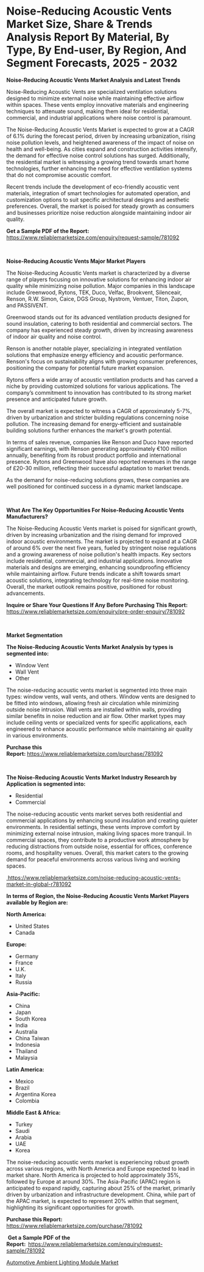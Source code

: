 <p><h1>Noise-Reducing Acoustic Vents Market Size, Share & Trends Analysis Report By Material, By Type, By End-user, By Region, And Segment Forecasts, 2025 - 2032</h1></p><p><strong>Noise-Reducing Acoustic Vents Market Analysis and Latest Trends</strong></p>
<p><p>Noise-Reducing Acoustic Vents are specialized ventilation solutions designed to minimize external noise while maintaining effective airflow within spaces. These vents employ innovative materials and engineering techniques to attenuate sound, making them ideal for residential, commercial, and industrial applications where noise control is paramount.</p><p>The Noise-Reducing Acoustic Vents Market is expected to grow at a CAGR of 6.1% during the forecast period, driven by increasing urbanization, rising noise pollution levels, and heightened awareness of the impact of noise on health and well-being. As cities expand and construction activities intensify, the demand for effective noise control solutions has surged. Additionally, the residential market is witnessing a growing trend towards smart home technologies, further enhancing the need for effective ventilation systems that do not compromise acoustic comfort.</p><p>Recent trends include the development of eco-friendly acoustic vent materials, integration of smart technologies for automated operation, and customization options to suit specific architectural designs and aesthetic preferences. Overall, the market is poised for steady growth as consumers and businesses prioritize noise reduction alongside maintaining indoor air quality.</p></p>
<p><strong>Get a Sample PDF of the Report:&nbsp;</strong> <a href="https://www.reliablemarketsize.com/enquiry/request-sample/781092?utm_campaign=2744&utm_medium=2&utm_source=Github&utm_content=ia&utm_term=26032025&utm_id=noise-reducing-acoustic-vents">https://www.reliablemarketsize.com/enquiry/request-sample/781092</a></p>
<p>&nbsp;</p>
<p><strong>Noise-Reducing Acoustic Vents Major Market Players</strong></p>
<p><p>The Noise-Reducing Acoustic Vents market is characterized by a diverse range of players focusing on innovative solutions for enhancing indoor air quality while minimizing noise pollution. Major companies in this landscape include Greenwood, Rytons, TEK, Duco, Velfac, Brookvent, Silenceair, Renson, R.W. Simon, Caice, DGS Group, Nystrom, Ventuer, Titon, Zupon, and PASSIVENT.</p><p>Greenwood stands out for its advanced ventilation products designed for sound insulation, catering to both residential and commercial sectors. The company has experienced steady growth, driven by increasing awareness of indoor air quality and noise control.</p><p>Renson is another notable player, specializing in integrated ventilation solutions that emphasize energy efficiency and acoustic performance. Renson's focus on sustainability aligns with growing consumer preferences, positioning the company for potential future market expansion.</p><p>Rytons offers a wide array of acoustic ventilation products and has carved a niche by providing customized solutions for various applications. The company’s commitment to innovation has contributed to its strong market presence and anticipated future growth.</p><p>The overall market is expected to witness a CAGR of approximately 5-7%, driven by urbanization and stricter building regulations concerning noise pollution. The increasing demand for energy-efficient and sustainable building solutions further enhances the market's growth potential.</p><p>In terms of sales revenue, companies like Renson and Duco have reported significant earnings, with Renson generating approximately €100 million annually, benefiting from its robust product portfolio and international presence. Rytons and Greenwood have also reported revenues in the range of £20-30 million, reflecting their successful adaptation to market trends.</p><p>As the demand for noise-reducing solutions grows, these companies are well positioned for continued success in a dynamic market landscape.</p></p>
<p>&nbsp;</p>
<p><strong>What Are The Key Opportunities For Noise-Reducing Acoustic Vents Manufacturers?</strong></p>
<p><p>The Noise-Reducing Acoustic Vents market is poised for significant growth, driven by increasing urbanization and the rising demand for improved indoor acoustic environments. The market is projected to expand at a CAGR of around 6% over the next five years, fueled by stringent noise regulations and a growing awareness of noise pollution's health impacts. Key sectors include residential, commercial, and industrial applications. Innovative materials and designs are emerging, enhancing soundproofing efficiency while maintaining airflow. Future trends indicate a shift towards smart acoustic solutions, integrating technology for real-time noise monitoring. Overall, the market outlook remains positive, positioned for robust advancements.</p></p>
<p><strong>Inquire or Share Your Questions If Any Before Purchasing This Report:</strong> <a href="https://www.reliablemarketsize.com/enquiry/pre-order-enquiry/781092?utm_campaign=2744&utm_medium=2&utm_source=Github&utm_content=ia&utm_term=26032025&utm_id=noise-reducing-acoustic-vents">https://www.reliablemarketsize.com/enquiry/pre-order-enquiry/781092</a></p>
<p>&nbsp;</p>
<p><strong>Market Segmentation</strong></p>
<p><strong>The Noise-Reducing Acoustic Vents Market Analysis by types is segmented into:</strong></p>
<p><ul><li>Window Vent</li><li>Wall Vent</li><li>Other</li></ul></p>
<p><p>The noise-reducing acoustic vents market is segmented into three main types: window vents, wall vents, and others. Window vents are designed to be fitted into windows, allowing fresh air circulation while minimizing outside noise intrusion. Wall vents are installed within walls, providing similar benefits in noise reduction and air flow. Other market types may include ceiling vents or specialized vents for specific applications, each engineered to enhance acoustic performance while maintaining air quality in various environments.</p></p>
<p><strong>Purchase this Report:&nbsp;</strong><a href="https://www.reliablemarketsize.com/purchase/781092?utm_campaign=2744&utm_medium=2&utm_source=Github&utm_content=ia&utm_term=26032025&utm_id=noise-reducing-acoustic-vents">https://www.reliablemarketsize.com/purchase/781092</a></p>
<p>&nbsp;</p>
<p><strong>The Noise-Reducing Acoustic Vents Market Industry Research by Application is segmented into:</strong></p>
<p><ul><li>Residential</li><li>Commercial</li></ul></p>
<p><p>The noise-reducing acoustic vents market serves both residential and commercial applications by enhancing sound insulation and creating quieter environments. In residential settings, these vents improve comfort by minimizing external noise intrusion, making living spaces more tranquil. In commercial spaces, they contribute to a productive work atmosphere by reducing distractions from outside noise, essential for offices, conference rooms, and hospitality venues. Overall, this market caters to the growing demand for peaceful environments across various living and working spaces.</p></p>
<p><a href="https://www.reliablemarketsize.com/noise-reducing-acoustic-vents-market-in-global-r781092?utm_campaign=2744&utm_medium=2&utm_source=Github&utm_content=ia&utm_term=26032025&utm_id=noise-reducing-acoustic-vents">&nbsp;https://www.reliablemarketsize.com/noise-reducing-acoustic-vents-market-in-global-r781092</a></p>
<p><strong>In terms of Region, the Noise-Reducing Acoustic Vents Market Players available by Region are:</strong></p>
<p>
    <p> <strong> North America: </strong>
        <ul>
            <li>United States</li>
            <li>Canada</li>
        </ul>
        </p> 
    <p> <strong> Europe: </strong>
        <ul>
            <li>Germany</li>
            <li>France</li>
            <li>U.K.</li>
            <li>Italy</li>
            <li>Russia</li>
        </ul>
        </p> 
    <p> <strong> Asia-Pacific: </strong>
        <ul>
            <li>China</li>
            <li>Japan</li>
            <li>South Korea</li>
            <li>India</li>
            <li>Australia</li>
            <li>China Taiwan</li>
            <li>Indonesia</li>
            <li>Thailand</li>
            <li>Malaysia</li>
        </ul>
        </p> 
    <p> <strong> Latin America: </strong>
        <ul>
            <li>Mexico</li>
            <li>Brazil</li>
            <li>Argentina Korea</li>
            <li>Colombia</li>
        </ul>
        </p> 
    <p> <strong> Middle East & Africa: </strong>
        <ul>
            <li>Turkey</li>
            <li>Saudi</li>
            <li>Arabia</li>
            <li>UAE</li>
            <li>Korea</li>
        </ul>
    </p>
    </p>
<p><p>The noise-reducing acoustic vents market is experiencing robust growth across various regions, with North America and Europe expected to lead in market share. North America is projected to hold approximately 35%, followed by Europe at around 30%. The Asia-Pacific (APAC) region is anticipated to expand rapidly, capturing about 25% of the market, primarily driven by urbanization and infrastructure development. China, while part of the APAC market, is expected to represent 20% within that segment, highlighting its significant opportunities for growth.</p></p>
<p><strong>Purchase this Report: </strong><a href="https://www.reliablemarketsize.com/purchase/781092?utm_campaign=2744&utm_medium=2&utm_source=Github&utm_content=ia&utm_term=26032025&utm_id=noise-reducing-acoustic-vents">https://www.reliablemarketsize.com/purchase/781092</a></p>
<p>&nbsp;<strong>Get a Sample PDF of the Report:&nbsp;&nbsp;</strong><a href="https://www.reliablemarketsize.com/enquiry/request-sample/781092?utm_campaign=2744&utm_medium=2&utm_source=Github&utm_content=ia&utm_term=26032025&utm_id=noise-reducing-acoustic-vents">https://www.reliablemarketsize.com/enquiry/request-sample/781092</a></p>
<p><strong></strong></p>
<p><p><a href="https://github.com/carendesrochers299/Market-Research-Report-List-1/blob/main/automotive-ambient-lighting-module-market.md?utm_campaign=2744&utm_medium=2&utm_source=Github&utm_content=ia&utm_term=26032025&utm_id=noise-reducing-acoustic-vents">Automotive Ambient Lighting Module Market</a></p></p>